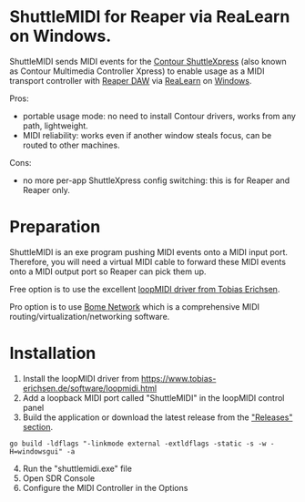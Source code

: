# ShuttleMIDI for Reaper via ReaLearn on Windows.

ShuttleMIDI sends MIDI events for the [Contour ShuttleXpress](https://contourdesign.com/products/shuttle-xpress) (also known as Contour Multimedia Controller Xpress) to enable usage as a MIDI transport controller with [Reaper DAW](https://reaper.fm) via [ReaLearn](https://www.helgoboss.org/projects/realearn/) on [Windows](https://www.microsoft.com/en-gb/windows).

Pros: 
- portable usage mode: no need to install Contour drivers, works from any path, lightweight.
- MIDI reliability: works even if another window steals focus, can be routed to other machines.

Cons:
- no more per-app ShuttleXpress config switching: this is for Reaper and Reaper only.


# Preparation

ShuttleMIDI is an exe program pushing MIDI events onto a MIDI input port. Therefore, you will need a virtual MIDI cable to forward these MIDI events onto a MIDI output port so Reaper can pick them up.

Free option is to use the excellent [loopMIDI driver from Tobias Erichsen](https://www.tobias-erichsen.de/software/loopmidi.html).

Pro option is to use [Bome Network](https://www.bome.com/products/bomenet) which is a comprehensive MIDI routing/virtualization/networking software.

# Installation
1. Install the loopMIDI driver from https://www.tobias-erichsen.de/software/loopmidi.html
2. Add a loopback MIDI port called "ShuttleMIDI" in the loopMIDI control panel
3. Build the application or download the latest release from the ["Releases" section](https://github.com/dg1psi/shuttlemidi/releases).
```
go build -ldflags "-linkmode external -extldflags -static -s -w -H=windowsgui" -a
```
4. Run the "shuttlemidi.exe" file
5. Open SDR Console
6. Configure the MIDI Controller in the Options